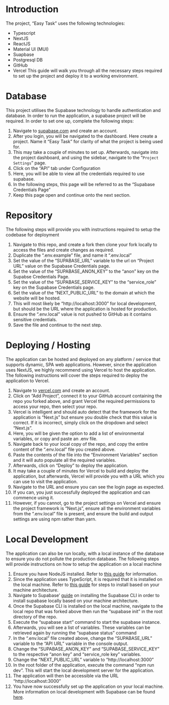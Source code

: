 # Introduction

The project, “Easy Task” uses the following technologies:

-   Typescript
-   NextJS
-   ReactJS
-   Material UI (MUI)
-   Suapbase
-   Postgresql DB
-   GitHub
-   Vercel
    This guide will walk you through all the necessary steps required to set up the project and deploy it to a working
    environment.

# Database

This project utilises the Supabase technology to handle authentication and database. In order to run the application, a
supabase project will be required. In order to set one up, complete the following steps:

1. Navigate to [supabase.com](https://supabase.com/) and create an account.
2. After you login, you will be navigated to the dashboard. Here create a project. Name it “Easy Task” for clarity of
   what the project is being used for.
3. This may take a couple of minutes to set up. Afterwards, navigate into the project dashboard, and using the sidebar,
   navigate to the “`Project Settings`” page.
4. Click on the “API” tab under Configuration
5. Here, you will be able to view all the credentials required to use supabase.
6. In the following steps, this page will be referred to as the “Supabase Credentials Page”
7. Keep this page open and continue onto the next section.

# Repository

The following steps will provide you with instructions required to setup the codebase for deployment

1. Navigate to this repo, and create a fork then clone your fork locally to access the files and create changes as
   required.
2. Duplicate the “.env.example” file, and name it “.env.local”
3. Set the value of the “SUPABASE_URL” variable to the url on “Project URL” value on the Supabase Credentials page.
4. Set the value of the “SUPABASE_ANON_KEY” to the “anon” key on the Supabse Credentials Page.
5. Set the value of the “SUPABASE_SERVICE_KEY” to the “service_role” key on the Supabase Credentials page.
6. Set the value of the “NEXT_PUBLIC_URL” to the domain at which the website will be hosted.
7. This will most likely be “http://localhost:3000” for local development, but should be the URL where the application
   is hosted for production.
8. Ensure the “.env.local” value is not pushed to GitHub as it contains sensitive credentials.
9. Save the file and continue to the next step.

# Deploying / Hosting

The application can be hosted and deployed on any platform / service that supports dynamic, SPA web applications.
However, since the application uses NextJS, we highly recommend using Vercel to host the application. The following
instructions will cover the steps required to deploy the application to Vercel.

1. Navigate to [vercel.com](https://vercel.com/) and create an account.
2. Click on “Add Project”, connect it to your GitHub account containing the repo you forked above, and grant Vercel the
   required permissions to access your repo, then select your repo.
3. Vercel is intelligent and should auto detect that the framework for the application is “Next.js” but ensure you
   double check that this value is correct. If it is incorrect, simply click on the dropdown and select “Next.js”.
4. Here, you will be given the option to add a list of environmental variables, or copy and paste an .env file.
5. Navigate back to your local copy of the repo, and copy the entire content of the “.env.local” file you created above.
6. Paste the contents of the file into the “Environment Variables” section and it will auto populate all the required
   variables.
7. Afterwards, click on “Deploy” to deploy the application.
8. It may take a couple of minutes for Vercel to build and deploy the application, but afterwards, Vercel will provide
   you with a URL which you can use to visit the application.
9. Navigate to the URL and ensure you can see the login page as expected.
10. If you can, you just successfully deployed the application and can commence using it.
11. However, if you cannot, go to the project settings on Vercel and ensure the project framework is “Next.js”, ensure
    all the environment variables from the “.env.local” file is present, and ensure the build and output settings are
    using npm rather than yarn.

# Local Development

The application can also be run locally, with a local instance of the database to ensure you do not pollute the
production database. The following steps will provide instructions on how to setup the application on a local machine

1. Ensure you have NodeJS installed. Refer to [this guide](https://nodejs.org/en/download/package-manager/current) for
   information.
2. Since the application uses TypeScript, it is required that it is installed on the local machine. Refer
   to [this guide](https://www.typescriptlang.org/download/) for steps to install based on your machine architecture.
3. Navigate to Supabase’ [guide](https://www.typescriptlang.org/download/) on installing the Supabase CLI in order to
   install supabase locally based on your machine architecture.
4. Once the Supabase CLI is installed on the local machine, navigate to the local repo that was forked above then run
   the “supabase init” in the root directory of the repo.
5. Execute the “supabase start” command to start the supabase instance.
6. Afterwards, you will see a list of variables. These variables can be retrieved again by running the “supabase status”
   command
7. In the “.env.local” file created above, change the “SUPABASE_URL” variable to the “API URL” variable in the console
   output.
8. Change the “SUPABASE_ANON_KEY” and “SUPABASE_SERVICE_KEY” to the respective “anon key” and “service_role key”
   variables.
9. Change the “NEXT_PUBLIC_URL” variable to “http://localhost:3000”
10. In the root folder of the application, execute the command “npm run dev”. This will start the local development
    server for the application.
11. The application will then be accessible via the URL “http://localhost:3000”
12. You have now successfully set up the application on your local machine. More information on local development with
    Supabase can be found [here](https://www.typescriptlang.org/download/).

